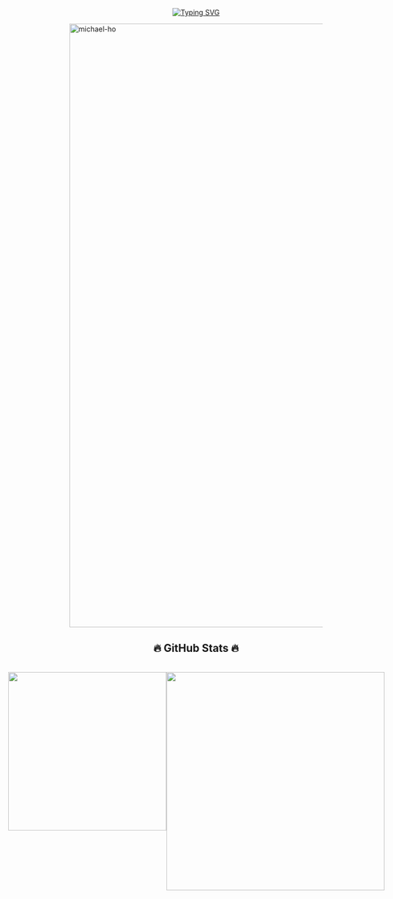 <!-- TITLE -->
<!-- https://github.com/DenverCoder1/readme-typing-svg -->
<p align="center">
  <!-- Typing SVG by DenverCoder1 - https://github.com/DenverCoder1/readme-typing-svg -->
<a href="https://git.io/typing-svg"><img src="https://readme-typing-svg.demolab.com?font=Fira+Code&pause=1000&color=C43CCA&center=true&vCenter=true&width=435&lines=Always+learning+new+things;Don't+put+off+until+tomorrow+what+you+can+do+today" alt="Typing SVG" /></a>
</p>


<!-- HEADER -->
<a href="#" target="_blank">
  <img src="svg/spiism.svg" width="1200" alt="michael-ho" />
</a>


<!-- GITHUB STATS -->
<br>
<h2 align="center">🔥 GitHub Stats 🔥</h2>
<!-- https://github.com/anuraghazra/github-readme-stats -->
<br>
<div align=center style="display: flex; justify-content: center; text-align: center;" >
  <a href="#" title="MichaelHo" style="display: flex; justify-content: center;">
    <img width="315" align="center" src="https://github-readme-stats.vercel.app/api/top-langs/?username=spiism&hide=c%23,powershell,Mathematica,Ruby,Objective-C,Objective-C%2b%2b,Cuda&title_color=61dafb&text_color=ffffff&icon_color=61dafb&bg_color=20232a&langs_count=8&layout=compact&border_color=61dafb&hide_border=true" />
  </a>
  <a href="#" title="MichaelHo" style="display: flex; justify-content: center;">
    <img align="center" width="434" src="https://github-readme-stats.vercel.app/api?username=spiism&show_icons=true&theme=synthwave&border_color=61dafb&hide_border=true" />
  </a>
</div>